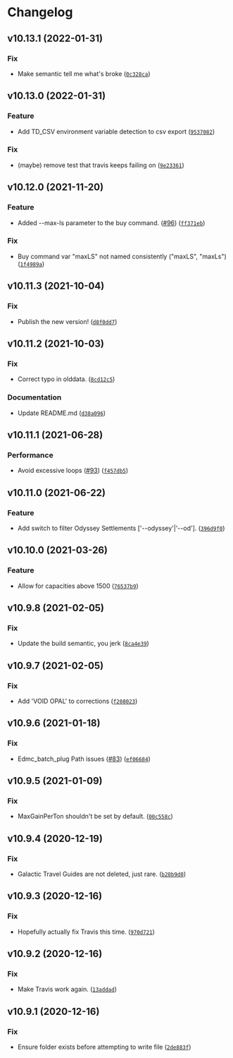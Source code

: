 # Changelog

<!--next-version-placeholder-->

## v10.13.1 (2022-01-31)
### Fix
* Make semantic tell me what's broke ([`0c328ca`](https://github.com/eyeonus/Trade-Dangerous/commit/0c328ca49556958438621f5ff84aba7cde39dbdd))

## v10.13.0 (2022-01-31)
### Feature
* Add TD_CSV environment variable detection to csv export ([`9537082`](https://github.com/eyeonus/Trade-Dangerous/commit/95370829da9b25e3d6aba0e9161c92716be82633))

### Fix
* (maybe) remove test that travis keeps failing on ([`9e23361`](https://github.com/eyeonus/Trade-Dangerous/commit/9e23361b43d5068c0ef2c5ce13489a74275d653a))

## v10.12.0 (2021-11-20)
### Feature
* Added --max-ls parameter to the buy command. ([#96](https://github.com/eyeonus/Trade-Dangerous/issues/96)) ([`ff371eb`](https://github.com/eyeonus/Trade-Dangerous/commit/ff371eb25b91f745e872dce953001c3644a4db2c))

### Fix
* Buy command var "maxLS" not named consistently ("maxLS", "maxLs") ([`1f4989a`](https://github.com/eyeonus/Trade-Dangerous/commit/1f4989a8280702110b68f8b52c08b60a27c41e33))

## v10.11.3 (2021-10-04)
### Fix
* Publish the new version! ([`d8f0dd7`](https://github.com/eyeonus/Trade-Dangerous/commit/d8f0dd700f46c73ba9505ce0dbb6fa726ebd931b))

## v10.11.2 (2021-10-03)
### Fix
* Correct typo in olddata. ([`8cd12c5`](https://github.com/eyeonus/Trade-Dangerous/commit/8cd12c5875566728c0ff79299004b6f19406ebfe))

### Documentation
* Update README.md ([`d38a096`](https://github.com/eyeonus/Trade-Dangerous/commit/d38a09641eac6ab5f25fa59e9b8187c686267b47))

## v10.11.1 (2021-06-28)
### Performance
* Avoid excessive loops ([#93](https://github.com/eyeonus/Trade-Dangerous/issues/93)) ([`f457db5`](https://github.com/eyeonus/Trade-Dangerous/commit/f457db5c9a6b46ce3610d993ff629d2a579e7ce8))

## v10.11.0 (2021-06-22)
### Feature
* Add switch to filter Odyssey Settlements ['--odyssey'|'--od']. ([`396d9f0`](https://github.com/eyeonus/Trade-Dangerous/commit/396d9f0876bcb2c1c4cf7ecb7e164c5139df5c8c))

## v10.10.0 (2021-03-26)
### Feature
* Allow for capacities above 1500 ([`76537b9`](https://github.com/eyeonus/Trade-Dangerous/commit/76537b9d84fc55994970f55f3cf39649c9c6bc5f))

## v10.9.8 (2021-02-05)
### Fix
* Update the build semantic, you jerk ([`8ca4e39`](https://github.com/eyeonus/Trade-Dangerous/commit/8ca4e392f7949e106636a1fee90a0d381b8a03e0))

## v10.9.7 (2021-02-05)
### Fix
* Add 'VOID OPAL' to corrections ([`f208023`](https://github.com/eyeonus/Trade-Dangerous/commit/f20802319a503f569d836c8d46ca7231779f5024))

## v10.9.6 (2021-01-18)
### Fix
* Edmc_batch_plug Path issues ([#83](https://github.com/eyeonus/Trade-Dangerous/issues/83)) ([`ef06684`](https://github.com/eyeonus/Trade-Dangerous/commit/ef06684e0534d1d969658e9b55f3a752c502475e))

## v10.9.5 (2021-01-09)
### Fix
* MaxGainPerTon shouldn't be set by default. ([`00c558c`](https://github.com/eyeonus/Trade-Dangerous/commit/00c558cf7f31fb82deb4ca176b43ca16db130559))

## v10.9.4 (2020-12-19)
### Fix
* Galactic Travel Guides are not deleted, just rare. ([`b20b9d0`](https://github.com/eyeonus/Trade-Dangerous/commit/b20b9d0abbcf4fb1d371715bc47da2e625a2cb23))

## v10.9.3 (2020-12-16)
### Fix
* Hopefully actually fix Travis this time. ([`970d721`](https://github.com/eyeonus/Trade-Dangerous/commit/970d721c2b512fff096f4bc76c15716f35a03633))

## v10.9.2 (2020-12-16)
### Fix
* Make Travis work again. ([`13addad`](https://github.com/eyeonus/Trade-Dangerous/commit/13addad48d2bb5f58b7e5c09c0ebdd5eedd74bd0))

## v10.9.1 (2020-12-16)
### Fix
* Ensure folder exists before attempting to write file ([`2de883f`](https://github.com/eyeonus/Trade-Dangerous/commit/2de883f62b1460c28da006d972da6225a9bd882f))
